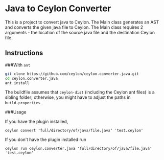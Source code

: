 # Java to Ceylon Converter

This is a project to convert java to Ceylon. 
The Main class generates an AST and converts the given java file to Ceylon.
The Main class requires 2 arguments - the location of the source java file and the destination Ceylon file.

## Instructions

###With `ant`

```bash
git clone https://github.com/ceylon/ceylon.converter.java.git
cd ceylon.converter.java
ant install
```

The buildfile assumes that `ceylon-dist` (including the Ceylon ant files) is a sibling folder; otherwise, you might have to adjust the paths in `build.properties`.

###Usage

If you have the plugin installed,

`ceylon convert 'full/directory/of/java/file.java' 'test.ceylon'`

If you don't have the plugin installed run

`ceylon run ceylon.converter.java 'full/directory/of/java/file.java' 'test.ceylon'`

